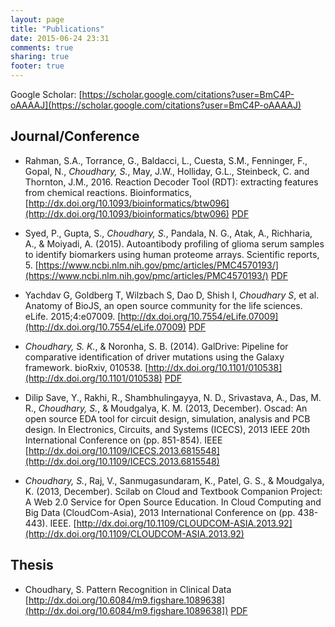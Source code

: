 ```yaml
---
layout: page
title: "Publications"
date: 2015-06-24 23:31
comments: true
sharing: true
footer: true
---
```


Google Scholar: [https://scholar.google.com/citations?user=BmC4P-oAAAAJ](https://scholar.google.com/citations?user=BmC4P-oAAAAJ)

## Journal/Conference

- Rahman, S.A., Torrance, G., Baldacci, L., Cuesta, S.M., Fenninger, F., Gopal, N., *Choudhary, S.*, May, J.W., Holliday, G.L., Steinbeck, C. and Thornton, J.M., 2016. Reaction Decoder Tool (RDT): extracting features from chemical reactions. Bioinformatics,
[http://dx.doi.org/10.1093/bioinformatics/btw096](http://dx.doi.org/10.1093/bioinformatics/btw096)  [PDF](http://bioinformatics.oxfordjournals.org/content/early/2016/03/26/bioinformatics.btw096.full.pdf)

- Syed, P., Gupta, S., *Choudhary, S.*, Pandala, N. G., Atak, A., Richharia, A., & Moiyadi, A. (2015). Autoantibody profiling of glioma serum samples to identify biomarkers using human proteome arrays. Scientific reports, 5.
[https://www.ncbi.nlm.nih.gov/pmc/articles/PMC4570193/](https://www.ncbi.nlm.nih.gov/pmc/articles/PMC4570193/) [PDF](https://www.ncbi.nlm.nih.gov/pmc/articles/PMC4570193/pdf/srep13895.pdf)

- Yachdav G, Goldberg T, Wilzbach S, Dao D, Shish I, _Choudhary S_, et al. Anatomy of BioJS, an open source community for the life sciences. eLife. 2015;4:e07009.
[http://dx.doi.org/10.7554/eLife.07009](http://dx.doi.org/10.7554/eLife.07009) [PDF](http://www.ncbi.nlm.nih.gov/pmc/articles/PMC4495654/pdf/elife07009.pdf)

- _Choudhary, S. K._, & Noronha, S. B. (2014). GalDrive: Pipeline for comparative identification of driver mutations using the Galaxy framework. bioRxiv, 010538.
  [http://dx.doi.org/10.1101/010538](http://dx.doi.org/10.1101/010538) [PDF](http://www-scf.usc.edu/~skchoudh/files/galdrive.pdf)

- Dilip Save, Y., Rakhi, R., Shambhulingayya, N. D., Srivastava, A., Das, M. R., _Choudhary, S._, & Moudgalya, K. M. (2013, December). Oscad: An open source EDA tool for circuit design, simulation, analysis and PCB design. In Electronics, Circuits, and Systems (ICECS), 2013 IEEE 20th International Conference on (pp. 851-854). IEEE
  [http://dx.doi.org/10.1109/ICECS.2013.6815548](http://dx.doi.org/10.1109/ICECS.2013.6815548)

- _Choudhary, S._, Raj, V., Sanmugasundaram, K., Patel, G. S., & Moudgalya, K. (2013, December). Scilab on Cloud and Textbook Companion Project: A Web 2.0 Service for Open Source Education. In Cloud Computing and Big Data (CloudCom-Asia), 2013 International Conference on (pp. 438-443). IEEE.
  [http://dx.doi.org/10.1109/CLOUDCOM-ASIA.2013.92](http://dx.doi.org/10.1109/CLOUDCOM-ASIA.2013.92)



## Thesis

- Choudhary, S. Pattern Recognition in Clinical Data
  [http://dx.doi.org/10.6084/m9.figshare.1089638](http://dx.doi.org/10.6084/m9.figshare.1089638]) [PDF](http://www-scf.usc.edu/~skchoudh/files/thesis.pdf)
